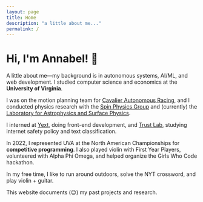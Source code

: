 ```yaml
---
layout: page
title: Home
description: "a little about me..."
permalink: /
---
```


# **Hi, I'm Annabel! 👋**


A little about me—my background is in autonomous systems, AI/ML, and web development. I studied computer science and economics at the **University of Virginia**.

I was on the motion planning team for [Cavalier Autonomous Racing](https://autonomousracing.dev/), and I conducted physics research with the [Spin Physics Group](https://twist.phys.virginia.edu/research.html) and (currently) the [Laboratory for Astrophysics and Surface Physics](https://engineering.virginia.edu/labs-groups/LASP). 

I interned at [Yext](https://www.yext.com/), doing front-end development, and [Trust Lab](https://www.trustlab.com/), studying internet safety policy and text classification. 

In 2022, I represented UVA at the North American Championships for **competitive programming**. I also played violin with First Year Players, volunteered with Alpha Phi Omega, and helped organize the Girls Who Code hackathon. 

In my free time, I like to run around outdoors, solve the NYT crossword, and play violin + guitar. 

This website documents (😉) my past projects and research.